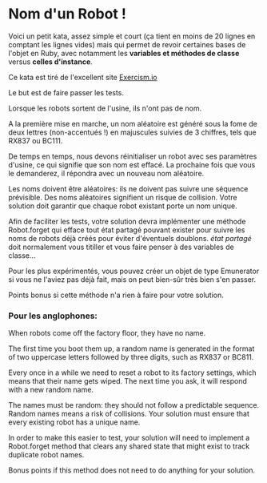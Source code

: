 # Nom d'un Robot !

Voici un petit kata, assez simple et court (ça tient en moins de 20 lignes en comptant les lignes vides) mais qui permet de revoir certaines bases de l'objet en Ruby, avec notamment les **variables et méthodes de classe** versus **celles d'instance**.  

Ce kata est tiré de l'excellent site [Exercism.io](https://exercism.io)

Le but est de faire passer les tests.  

Lorsque les robots sortent de l'usine, ils n'ont pas de nom.  

A la première mise en marche, un nom aléatoire est généré sous la fome de deux lettres (non-accentués !) en majuscules suivies de 3 chiffres, tels que RX837 ou BC111. 

De temps en temps, nous devons réinitialiser un robot avec ses paramètres d'usine, ce qui signifie que son nom est effacé. La prochaine fois que vous le demanderez, il répondra avec un nouveau nom aléatoire. 

Les noms doivent être aléatoires: ils ne doivent pas suivre une séquence prévisible. Des noms aléatoires signifient un risque de collision. Votre solution doit garantir que chaque robot existant porte un nom unique. 

Afin de faciliter les tests, votre solution devra implémenter une méthode Robot.forget qui efface tout état partagé pouvant exister pour suivre les noms de robots déjà créés pour éviter d'éventuels doublons. *état partagé* doit normalement vous titiller et vous faire penser à des variables de classe... 

Pour les plus expérimentés, vous pouvez créer un objet de type Emunerator si vous ne l'aviez pas déjà fait, mais on peut bien-sûr très bien s'en passer. 

Points bonus si cette méthode n'a rien à faire pour votre solution. 

### Pour les anglophones:

When robots come off the factory floor, they have no name. 

The first time you boot them up, a random name is generated in the format of two uppercase letters followed by three digits, such as RX837 or BC811.  

Every once in a while we need to reset a robot to its factory settings, which means that their name gets wiped. The next time you ask, it will respond with a new random name.  

The names must be random: they should not follow a predictable sequence. Random names means a risk of collisions. Your solution must ensure that every existing robot has a unique name.  

In order to make this easier to test, your solution will need to implement a Robot.forget method that clears any shared state that might exist to track duplicate robot names.  

Bonus points if this method does not need to do anything for your solution.  
